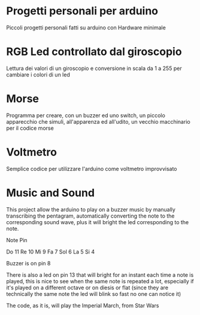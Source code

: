 # Progetti personali per arduino
Piccoli progetti personali fatti su arduino con Hardware minimale



# RGB Led controllato dal giroscopio
Lettura dei valori di un giroscopio e conversione in scala da 1 a 255 per cambiare i colori di un led

# Morse
Programma per creare, con un buzzer ed uno switch, un piccolo apparecchio che simuli, all'apparenza ed all'udito, un vecchio macchinario per il codice morse

# Voltmetro
Semplice codice per utilizzare l'arduino come voltmetro improvvisato

# Music and Sound
This project allow the arduino to play on a buzzer music by manually transcribing the pentagram, automatically converting the note to the corresponding sound wave, plus it will bright the led corresponding to the note.

Note  Pin

Do    11
Re    10
Mi    9
Fa    7
Sol   6
La    5
Si    4

Buzzer is on pin 8

There is also a led on pin 13 that will bright for an instant each time a note is played, this is nice to see when the same note is repeated a lot, especially if it's played on a different octave or on diesis or flat (since they are technically the same note the led will blink so fast no one can notice it)

The code, as it is, will play the Imperial March, from Star Wars
